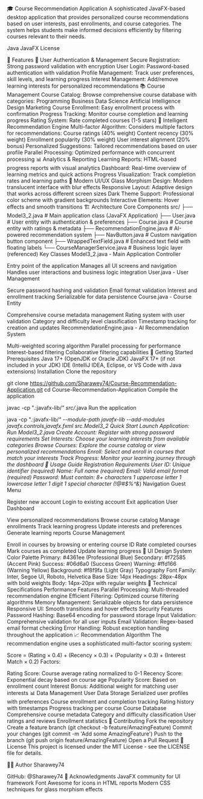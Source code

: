 🎓 Course Recommendation Application
A sophisticated JavaFX-based desktop application that provides personalized course recommendations based on user interests, past enrollments, and course categories. The system helps students make informed decisions efficiently by filtering courses relevant to their needs.

Java JavaFX License

🌟 Features
🔐 User Authentication & Management
Secure Registration: Strong password validation with encryption
User Login: Password-based authentication with validation
Profile Management: Track user preferences, skill levels, and learning progress
Interest Management: Add/remove learning interests for personalized recommendations
📚 Course Management
Course Catalog: Browse comprehensive course database with categories:
Programming
Business
Data Science
Artificial Intelligence
Design
Marketing
Course Enrollment: Easy enrollment process with confirmation
Progress Tracking: Monitor course completion and learning progress
Rating System: Rate completed courses (1-5 stars)
🤖 Intelligent Recommendation Engine
Multi-factor Algorithm: Considers multiple factors for recommendations:
Course ratings (40% weight)
Content recency (30% weight)
Enrollment popularity (30% weight)
User interest alignment (20% bonus)
Personalized Suggestions: Tailored recommendations based on user profile
Parallel Processing: Optimized performance with concurrent processing
📊 Analytics & Reporting
Learning Reports: HTML-based progress reports with visual analytics
Dashboard: Real-time overview of learning metrics and quick actions
Progress Visualization: Track completion rates and learning paths
🎨 Modern UI/UX
Glass Morphism Design: Modern translucent interface with blur effects
Responsive Layout: Adaptive design that works across different screen sizes
Dark Theme Support: Professional color scheme with gradient backgrounds
Interactive Elements: Hover effects and smooth transitions
🏗️ Architecture
Core Components
src/
├── Model3_2.java           # Main application class (JavaFX Application)
├── User.java               # User entity with authentication & preferences
├── Course.java             # Course entity with ratings & metadata
├── RecommendationEngine.java # AI-powered recommendation system
├── NavButton.java          # Custom navigation button component
├── WrappedTextField.java   # Enhanced text field with floating labels
└── CourseManagerService.java # Business logic layer (referenced)
Key Classes
Model3_2.java - Main Application Controller

Entry point of the application
Manages all UI screens and navigation
Handles user interactions and business logic integration
User.java - User Management

Secure password hashing and validation
Email format validation
Interest and enrollment tracking
Serializable for data persistence
Course.java - Course Entity

Comprehensive course metadata management
Rating system with user validation
Category and difficulty level classification
Timestamp tracking for creation and updates
RecommendationEngine.java - AI Recommendation System

Multi-weighted scoring algorithm
Parallel processing for performance
Interest-based filtering
Collaborative filtering capabilities
🚀 Getting Started
Prerequisites
Java 17+ (OpenJDK or Oracle JDK)
JavaFX 17+ (if not included in your JDK)
IDE (IntelliJ IDEA, Eclipse, or VS Code with Java extensions)
Installation
Clone the repository

git clone https://github.com/Sharawey74/Course-Recommendation-Application.git
cd Course-Recommendation-Application
Compile the application

javac -cp ".:javafx-lib/*" src/*.java
Run the application

java -cp ".:javafx-lib/*" --module-path javafx-lib --add-modules javafx.controls,javafx.fxml src.Model3_2
Quick Start
Launch Application: Run Model3_2.java
Create Account: Register with strong password requirements
Set Interests: Choose your learning interests from available categories
Browse Courses: Explore the course catalog or view personalized recommendations
Enroll: Select and enroll in courses that match your interests
Track Progress: Monitor your learning journey through the dashboard
🎯 Usage Guide
Registration Requirements
User ID: Unique identifier (required)
Name: Full name (required)
Email: Valid email format (required)
Password: Must contain:
8+ characters
1 uppercase letter
1 lowercase letter
1 digit
1 special character (!@#$%^&*)
Navigation
Guest Menu

Register new account
Login to existing account
Exit application
User Dashboard

View personalized recommendations
Browse course catalog
Manage enrollments
Track learning progress
Update interests and preferences
Generate learning reports
Course Management

Enroll in courses by browsing or entering course ID
Rate completed courses
Mark courses as completed
Update learning progress
🎨 UI Design System
Color Palette
Primary: #4361ee (Professional Blue)
Secondary: #f72585 (Accent Pink)
Success: #06d6a0 (Success Green)
Warning: #ffd166 (Warning Yellow)
Background: #f8f9fa (Light Gray)
Typography
Font Family: Inter, Segoe UI, Roboto, Helvetica
Base Size: 14px
Headings: 28px-48px with bold weights
Body: 14px-20px with regular weights
🔧 Technical Specifications
Performance Features
Parallel Processing: Multi-threaded recommendation engine
Efficient Filtering: Optimized course filtering algorithms
Memory Management: Serializable objects for data persistence
Responsive UI: Smooth transitions and hover effects
Security Features
Password Hashing: Base64 encoding for password storage
Input Validation: Comprehensive validation for all user inputs
Email Validation: Regex-based email format checking
Error Handling: Robust exception handling throughout the application
📈 Recommendation Algorithm
The recommendation engine uses a sophisticated multi-factor scoring system:

Score = (Rating × 0.4) + (Recency × 0.3) + (Popularity × 0.3) + (Interest Match × 0.2)
Factors:

Rating Score: Course average rating normalized to 0-1
Recency Score: Exponential decay based on course age
Popularity Score: Based on enrollment count
Interest Bonus: Additional weight for matching user interests
📊 Data Management
User Data Storage
Serialized user profiles with preferences
Course enrollment and completion tracking
Rating history with timestamps
Progress tracking per course
Course Database
Comprehensive course metadata
Category and difficulty classification
User ratings and reviews
Enrollment statistics
🤝 Contributing
Fork the repository
Create a feature branch (git checkout -b feature/AmazingFeature)
Commit your changes (git commit -m 'Add some AmazingFeature')
Push to the branch (git push origin feature/AmazingFeature)
Open a Pull Request
📄 License
This project is licensed under the MIT License - see the LICENSE file for details.

👨‍💻 Author
Sharawey74

GitHub: @Sharawey74
🙏 Acknowledgments
JavaFX community for UI framework
Font Awesome for icons in HTML reports
Modern CSS techniques for glass morphism effects
